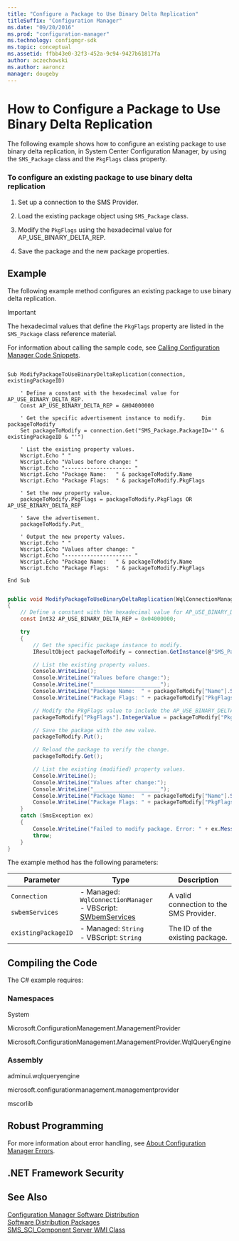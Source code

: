 ```yaml
---
title: "Configure a Package to Use Binary Delta Replication"
titleSuffix: "Configuration Manager"
ms.date: "09/20/2016"
ms.prod: "configuration-manager"
ms.technology: configmgr-sdk
ms.topic: conceptual
ms.assetid: ffbb43e0-32f3-452a-9c94-9427b61817fa
author: aczechowski
ms.author: aaroncz
manager: dougeby
---
```

# How to Configure a Package to Use Binary Delta Replication
The following example shows how to configure an existing package to use binary delta replication, in System Center Configuration Manager, by using the `SMS_Package` class and the `PkgFlags` class property.  

### To configure an existing package to use binary delta replication  

1.  Set up a connection to the SMS Provider.  

2.  Load the existing package object using `SMS_Package` class.  

3.  Modify the `PkgFlags` using the hexadecimal value for AP_USE_BINARY_DELTA_REP.  

4.  Save the package and the new package properties.  

## Example  
 The following example method configures an existing package to use binary delta replication.  

> [!IMPORTANT]
>  The hexadecimal values that define the `PkgFlags` property are listed in the `SMS_Package` class reference material.  

 For information about calling the sample code, see [Calling Configuration Manager Code Snippets](../../../../develop/core/understand/calling-code-snippets.md).  

```vbs  

Sub ModifyPackageToUseBinaryDeltaReplication(connection, existingPackageID)  

    ' Define a constant with the hexadecimal value for AP_USE_BINARY_DELTA_REP.   
    Const AP_USE_BINARY_DELTA_REP = &H04000000  

    ' Get the specific advertisement instance to modify.     Dim packageToModify  
    Set packageToModify = connection.Get("SMS_Package.PackageID='" & existingPackageID & "'")  

    ' List the existing property values.  
    Wscript.Echo " "  
    Wscript.Echo "Values before change: "  
    Wscript.Echo "--------------------- "  
    Wscript.Echo "Package Name:   " & packageToModify.Name  
    Wscript.Echo "Package Flags:  " & packageToModify.PkgFlags  

    ' Set the new property value.  
    packageToModify.PkgFlags = packageToModify.PkgFlags OR AP_USE_BINARY_DELTA_REP  

    ' Save the advertisement.  
    packageToModify.Put_   

    ' Output the new property values.  
    Wscript.Echo " "  
    Wscript.Echo "Values after change: "  
    Wscript.Echo "--------------------- "  
    Wscript.Echo "Package Name:   " & packageToModify.Name  
    Wscript.Echo "Package Flags:  " & packageToModify.PkgFlags  

End Sub  

```  

```c#  

public void ModifyPackageToUseBinaryDeltaReplication(WqlConnectionManager connection, string existingPackageID)  
{  
    // Define a constant with the hexadecimal value for AP_USE_BINARY_DELTA_REP.   
    const Int32 AP_USE_BINARY_DELTA_REP = 0x04000000;  

    try  
    {  
        // Get the specific package instance to modify.   
        IResultObject packageToModify = connection.GetInstance(@"SMS_Package.PackageID='" + existingPackageID + "'");  

        // List the existing property values.  
        Console.WriteLine();  
        Console.WriteLine("Values before change:");  
        Console.WriteLine("_____________________");  
        Console.WriteLine("Package Name:  " + packageToModify["Name"].StringValue);  
        Console.WriteLine("Package Flags: " + packageToModify["PkgFlags"].IntegerValue);  

        // Modify the PkgFlags value to include the AP_USE_BINARY_DELTA_REP value.  
        packageToModify["PkgFlags"].IntegerValue = packageToModify["PkgFlags"].IntegerValue | AP_USE_BINARY_DELTA_REP;  

        // Save the package with the new value.  
        packageToModify.Put();  

        // Reload the package to verify the change.  
        packageToModify.Get();  

        // List the existing (modified) property values.  
        Console.WriteLine();  
        Console.WriteLine("Values after change:");  
        Console.WriteLine("_____________________");  
        Console.WriteLine("Package Name:  " + packageToModify["Name"].StringValue);  
        Console.WriteLine("Package Flags: " + packageToModify["PkgFlags"].IntegerValue);  
    }  
    catch (SmsException ex)  
    {  
        Console.WriteLine("Failed to modify package. Error: " + ex.Message);  
        throw;  
    }  
}  

```  

 The example method has the following parameters:  

|Parameter|Type|Description|  
|---------------|----------|-----------------|  
|`Connection`<br /><br /> `swbemServices`|-   Managed: `WqlConnectionManager`<br />-   VBScript: [SWbemServices](https://msdn.microsoft.com/library/aa393854.aspx)|A valid connection to the SMS Provider.|  
|`existingPackageID`|-   Managed: `String`<br />-   VBScript: `String`|The ID of the existing package.|  

## Compiling the Code  
 The C# example requires:  

### Namespaces  
 System  

 Microsoft.ConfigurationManagement.ManagementProvider  

 Microsoft.ConfigurationManagement.ManagementProvider.WqlQueryEngine  

### Assembly  
 adminui.wqlqueryengine  

 microsoft.configurationmanagement.managementprovider  

 mscorlib  

## Robust Programming  
 For more information about error handling, see [About Configuration Manager Errors](../../../../develop/core/understand/about-configuration-manager-errors.md).  

## .NET Framework Security  

## See Also  
 [Configuration Manager Software Distribution](../../../../develop/core/servers/configure/software-distribution.md)   
 [Software Distribution Packages](../../../../develop/core/servers/configure/software-distribution-packages.md)   
 [SMS_SCI_Component Server WMI Class](../../../../develop/reference/core/servers/configure/sms_sci_component-server-wmi-class.md)
